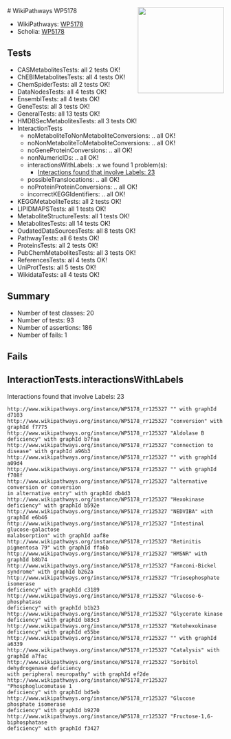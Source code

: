 <img style="float: right; width: 200px" src="https://upload.wikimedia.org/wikipedia/commons/thumb/8/83/Wplogo_with_text_500.png/640px-Wplogo_with_text_500.png" />
# WikiPathways WP5178

* WikiPathways: [WP5178](https://wikipathways.org/pathways/WP5178)
* Scholia: [WP5178](https://scholia.toolforge.org/wikipathways/WP5178)
## Tests
* CASMetabolitesTests: all 2 tests OK!
* ChEBIMetabolitesTests: all 4 tests OK!
* ChemSpiderTests: all 2 tests OK!
* DataNodesTests: all 4 tests OK!
* EnsemblTests: all 4 tests OK!
* GeneTests: all 3 tests OK!
* GeneralTests: all 13 tests OK!
* HMDBSecMetabolitesTests: all 3 tests OK!
* InteractionTests
    * noMetaboliteToNonMetaboliteConversions: .. all OK!
    * noNonMetaboliteToMetaboliteConversions: .. all OK!
    * noGeneProteinConversions: .. all OK!
    * nonNumericIDs: .. all OK!
    * interactionsWithLabels: .x we found 1 problem(s):
        * [Interactions found that involve Labels: 23](#fe97a8da)
    * possibleTranslocations: .. all OK!
    * noProteinProteinConversions: .. all OK!
    * incorrectKEGGIdentifiers: .. all OK!
* KEGGMetaboliteTests: all 2 tests OK!
* LIPIDMAPSTests: all 1 tests OK!
* MetaboliteStructureTests: all 1 tests OK!
* MetabolitesTests: all 14 tests OK!
* OudatedDataSourcesTests: all 8 tests OK!
* PathwayTests: all 6 tests OK!
* ProteinsTests: all 2 tests OK!
* PubChemMetabolitesTests: all 3 tests OK!
* ReferencesTests: all 4 tests OK!
* UniProtTests: all 5 tests OK!
* WikidataTests: all 4 tests OK!


## Summary

* Number of test classes: 20
* Number of tests: 93
* Number of assertions: 186
* Number of fails: 1

## Fails

<a name="fe97a8da" />

## InteractionTests.interactionsWithLabels

Interactions found that involve Labels: 23
```
http://www.wikipathways.org/instance/WP5178_rr125327 "" with graphId d7103
http://www.wikipathways.org/instance/WP5178_rr125327 "conversion" with graphId f7775
http://www.wikipathways.org/instance/WP5178_rr125327 "Aldolase B
deficiency" with graphId b7faa
http://www.wikipathways.org/instance/WP5178_rr125327 "connection to
disease" with graphId a96b3
http://www.wikipathways.org/instance/WP5178_rr125327 "" with graphId a09d4
http://www.wikipathways.org/instance/WP5178_rr125327 "" with graphId f708f
http://www.wikipathways.org/instance/WP5178_rr125327 "alternative conversion or conversion
in alternative entry" with graphId db4d3
http://www.wikipathways.org/instance/WP5178_rr125327 "Hexokinase deficiency" with graphId b592e
http://www.wikipathways.org/instance/WP5178_rr125327 "NEDVIBA" with graphId e6b46
http://www.wikipathways.org/instance/WP5178_rr125327 "Intestinal glucose-galactose
malabsorption" with graphId aaf8e
http://www.wikipathways.org/instance/WP5178_rr125327 "Retinitis pigmentosa 79" with graphId ffa6b
http://www.wikipathways.org/instance/WP5178_rr125327 "HMSNR" with graphId b8b74
http://www.wikipathways.org/instance/WP5178_rr125327 "Fanconi-Bickel syndrome" with graphId b262a
http://www.wikipathways.org/instance/WP5178_rr125327 "Triosephosphate isomerase
deficiency" with graphId c3189
http://www.wikipathways.org/instance/WP5178_rr125327 "Glucose-6-phosphatase
deficiency" with graphId b1b23
http://www.wikipathways.org/instance/WP5178_rr125327 "Glycerate kinase
deficiency" with graphId b83c3
http://www.wikipathways.org/instance/WP5178_rr125327 "Ketohexokinase
deficiency" with graphId e55be
http://www.wikipathways.org/instance/WP5178_rr125327 "" with graphId a6339
http://www.wikipathways.org/instance/WP5178_rr125327 "Catalysis" with graphId a7fac
http://www.wikipathways.org/instance/WP5178_rr125327 "Sorbitol dehydrogenase deficiency
with peripheral neuropathy" with graphId ef2de
http://www.wikipathways.org/instance/WP5178_rr125327 "Phosphoglucomutase 1
deficiency" with graphId bd5eb
http://www.wikipathways.org/instance/WP5178_rr125327 "Glucose phosphate isomerase
deficiency" with graphId b9270
http://www.wikipathways.org/instance/WP5178_rr125327 "Fructose-1,6-biphosphatase
deficiency" with graphId f3427
```

